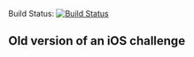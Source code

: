 Build Status: [![Build Status](https://www.bitrise.io/app/6bcdaec6d71a1615/status.svg?token=-AZQBBke2I1OV1UL-JVcOA)](https://www.bitrise.io/app/6bcdaec6d71a1615)

## Old version of an iOS challenge

